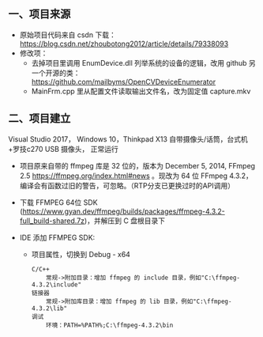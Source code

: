## 一、项目来源
- 原始项目代码来自 csdn 下载：https://blog.csdn.net/zhoubotong2012/article/details/79338093    
- 修改项：
  - 去掉项目里调用 EnumDevice.dll 列举系统的设备的逻辑，改用 github 另一个开源的类：https://github.com/mailbyms/OpenCVDeviceEnumerator
  - MainFrm.cpp 里从配置文件读取输出文件名，改为固定值 capture.mkv


## 二、项目建立
Visual Studio 2017， Windows 10，Thinkpad X13 自带摄像头/话筒，台式机+罗技c270 USB 摄像头， 正常运行
- 项目原来自带的 ffmpeg 库是 32 位的，版本为 December 5, 2014, FFmpeg 2.5 https://ffmpeg.org/index.html#news 。现改为 64 位 FFmpeg 4.3.2，编译会有函数过旧的警告，可忽略。（RTP分支已更换过时的API调用）
- 下载 FFMPEG 64位 SDK (https://www.gyan.dev/ffmpeg/builds/packages/ffmpeg-4.3.2-full_build-shared.7z)，并解压到 C 盘根目录下

- IDE 添加 FFMPEG SDK:
	
	- 项目属性，切换到 Debug - x64
	  ```
	  C/C++
	      常规->附加目录：增加 ffmpeg 的 include 目录，例如"C:\ffmpeg-4.3.2\include"
	  链接器
	      常规->附加库目录：增加 ffmpeg 的 lib 目录，例如"C:\ffmpeg-4.3.2\lib"
	  调试
	      环境：PATH=%PATH%;C:\ffmpeg-4.3.2\bin
	  ```

